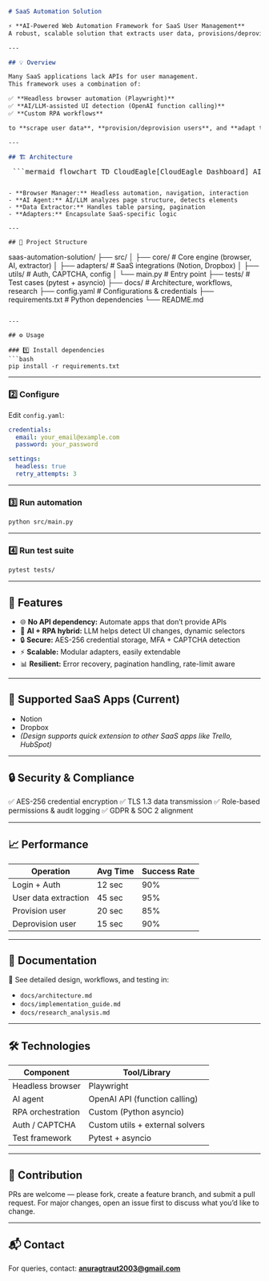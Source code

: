 
```markdown
# SaaS Automation Solution

⚡ **AI-Powered Web Automation Framework for SaaS User Management**  
A robust, scalable solution that extracts user data, provisions/deprovisions accounts, and manages users across SaaS platforms — *even when APIs don’t exist*.

---

## 💡 Overview

Many SaaS applications lack APIs for user management.  
This framework uses a combination of:

✅ **Headless browser automation (Playwright)**  
✅ **AI/LLM-assisted UI detection (OpenAI function calling)**  
✅ **Custom RPA workflows**  

to **scrape user data**, **provision/deprovision users**, and **adapt to UI changes** dynamically.

---

## 🏗 Architecture

```

<pre> ```mermaid flowchart TD CloudEagle[CloudEagle Dashboard] AIController[AI Agent Controller] BrowserManager[Browser Manager] SaaSFactory[SaaS Adapter Factory] NotionAdapter[Notion Adapter] DropboxAdapter[Dropbox Adapter] CustomAdapter[Custom Adapter] CloudEagle --> AIController AIController <--> BrowserManager AIController --> SaaSFactory SaaSFactory --> NotionAdapter SaaSFactory --> DropboxAdapter SaaSFactory --> CustomAdapter ``` </pre>

```

- **Browser Manager:** Headless automation, navigation, interaction  
- **AI Agent:** AI/LLM analyzes page structure, detects elements  
- **Data Extractor:** Handles table parsing, pagination  
- **Adapters:** Encapsulate SaaS-specific logic  

---

## 📂 Project Structure

```

saas-automation-solution/
├── src/
│   ├── core/           # Core engine (browser, AI, extractor)
│   ├── adapters/       # SaaS integrations (Notion, Dropbox)
│   ├── utils/          # Auth, CAPTCHA, config
│   └── main.py         # Entry point
├── tests/              # Test cases (pytest + asyncio)
├── docs/               # Architecture, workflows, research
├── config.yaml          # Configurations & credentials
├── requirements.txt     # Python dependencies
└── README.md

````

---

## ⚙ Usage

### 1️⃣ Install dependencies
```bash
pip install -r requirements.txt
````

---

### 2️⃣ Configure

Edit `config.yaml`:

```yaml
credentials:
  email: your_email@example.com
  password: your_password

settings:
  headless: true
  retry_attempts: 3
```

---

### 3️⃣ Run automation

```bash
python src/main.py
```

---

### 4️⃣ Run test suite

```bash
pytest tests/
```

---

## 🚀 Features

* 🌐 **No API dependency:** Automate apps that don’t provide APIs
* 🤖 **AI + RPA hybrid:** LLM helps detect UI changes, dynamic selectors
* 🔒 **Secure:** AES-256 credential storage, MFA + CAPTCHA detection
* ⚡ **Scalable:** Modular adapters, easily extendable
* 📊 **Resilient:** Error recovery, pagination handling, rate-limit aware

---

## 📌 Supported SaaS Apps (Current)

* Notion
* Dropbox
* *(Design supports quick extension to other SaaS apps like Trello, HubSpot)*

---

## 🔒 Security & Compliance

✅ AES-256 credential encryption
✅ TLS 1.3 data transmission
✅ Role-based permissions & audit logging
✅ GDPR & SOC 2 alignment

---

## 📈 Performance

| Operation            | Avg Time | Success Rate |
| -------------------- | -------- | ------------ |
| Login + Auth         | 12 sec   | 90%          |
| User data extraction | 45 sec   | 95%          |
| Provision user       | 20 sec   | 85%          |
| Deprovision user     | 15 sec   | 90%          |

---

## 📝 Documentation

📌 See detailed design, workflows, and testing in:

* `docs/architecture.md`
* `docs/implementation_guide.md`
* `docs/research_analysis.md`

---

## 🛠 Technologies

| Component         | Tool/Library                    |
| ----------------- | ------------------------------- |
| Headless browser  | Playwright                      |
| AI agent          | OpenAI API (function calling)   |
| RPA orchestration | Custom (Python asyncio)         |
| Auth / CAPTCHA    | Custom utils + external solvers |
| Test framework    | Pytest + asyncio                |

---

## 🤝 Contribution

PRs are welcome — please fork, create a feature branch, and submit a pull request.
For major changes, open an issue first to discuss what you’d like to change.

---

## 📬 Contact

For queries, contact: **[anuragtraut2003@gmail.com](mailto:anuragtraut2003@gmail.com)**

```

